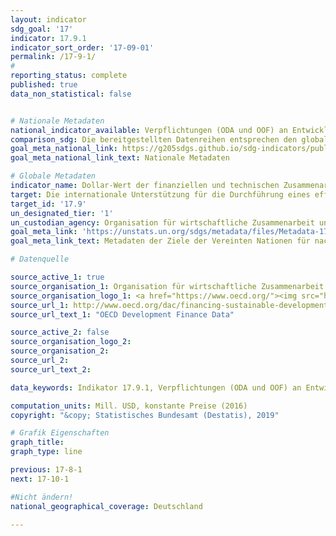 ```yaml
---
layout: indicator
sdg_goal: '17'
indicator: 17.9.1
indicator_sort_order: '17-09-01'
permalink: /17-9-1/
#
reporting_status: complete
published: true
data_non_statistical: false


# Nationale Metadaten
national_indicator_available: Verpflichtungen (ODA und OOF) an Entwicklungsländer zum Kapazitätenaufbau und nationalen Planungen (ohne Süd-Süd-Kooperationen) <br> Bruttozahlungen (ODA und OOF) an Entwicklungsländer zum Kapazitätenaufbau und nationalen Planungen (ohne Süd-Süd-Kooperationen)
comparison_sdg: Die bereitgestellten Datenreihen entsprechen den globalen SDG-Metadaten.
goal_meta_national_link: https://g205sdgs.github.io/sdg-indicators/public/MetaDe/17.9.1.pdf
goal_meta_national_link_text: Nationale Metadaten

# Globale Metadaten
indicator_name: Dollar-Wert der finanziellen und technischen Zusammenarbeit (einschließlich durch Nord-Süd-, Süd-Süd- und Dreieckskooperationen) mit Entwicklungsländern
target: Die internationale Unterstützung für die Durchführung eines effektiven und gezielten Kapazitätsaufbaus in den Entwicklungsländern verstärken, um die nationalen Pläne zur Umsetzung aller Ziele für nachhaltige Entwicklung zu unterstützen, namentlich im Rahmen der Nord-Süd- und Süd-Süd-Zusammenarbeit und der Dreieckskooperation
target_id: '17.9'
un_designated_tier: '1'
un_custodian_agency: Organisation für wirtschaftliche Zusammenarbeit und Entwicklung (OECD)
goal_meta_link: 'https://unstats.un.org/sdgs/metadata/files/Metadata-17-09-01.pdf'
goal_meta_link_text: Metadaten der Ziele der Vereinten Nationen für nachhaltige Entwicklung

# Datenquelle

source_active_1: true
source_organisation_1: Organisation für wirtschaftliche Zusammenarbeit und Entwicklung (OECD)
source_organisation_logo_1: <a href="https://www.oecd.org/"><img src="https://g205sdgs.github.io/sdg-indicators/public/logos/oecd.png" alt="Logo OECD" /></a>
source_url_1: http://www.oecd.org/dac/financing-sustainable-development/development-finance-data/
source_url_text_1: "OECD Development Finance Data"

source_active_2: false
source_organisation_logo_2:
source_organisation_2:
source_url_2:
source_url_text_2:

data_keywords: Indikator 17.9.1, Verpflichtungen (ODA und OOF) an Entwicklungsländer zum Kapazitätenaufbau und nationalen Planungen (ohne Süd-Süd-Kooperationen), Bruttozahlungen (ODA und OOF) an Entwicklungsländer zum Kapazitätenaufbau und nationalen Planungen (ohne Süd-Süd-Kooperationen), Organisation für wirtschaftliche Zusammenarbeit und Entwicklung (OECD)

computation_units: Mill. USD, konstante Preise (2016)
copyright: "&copy; Statistisches Bundesamt (Destatis), 2019"

# Grafik Eigenschaften
graph_title:
graph_type: line

previous: 17-8-1
next: 17-10-1

#Nicht ändern!
national_geographical_coverage: Deutschland

---
```


